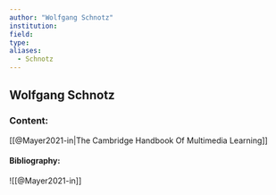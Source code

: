 ```yaml
---
author: "Wolfgang Schnotz"
institution:
field:
type:
aliases:
  - Schnotz
---
```


## Wolfgang Schnotz

### Content:
[[@Mayer2021-in|The Cambridge Handbook Of Multimedia Learning]]

#### Bibliography:

![[@Mayer2021-in]]